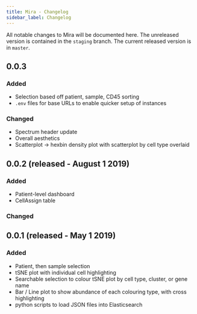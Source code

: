 ```yaml
---
title: Mira - Changelog
sidebar_label: Changelog
---
```


All notable changes to Mira will be documented here. The unreleased version is contained in the `staging` branch. The current released version is in `master`.

## 0.0.3

### Added

- Selection based off patient, sample, CD45 sorting
- `.env` files for base URLs to enable quicker setup of instances

### Changed

- Spectrum header update
- Overall aesthetics
- Scatterplot -> hexbin density plot with scatterplot by cell type overlaid

## 0.0.2 (released - August 1 2019)

### Added

- Patient-level dashboard
- CellAssign table

### Changed

## 0.0.1 (released - May 1 2019)

### Added

- Patient, then sample selection
- tSNE plot with individual cell highlighting
- Searchable selection to colour tSNE plot by cell type, cluster, or gene name
- Bar / Line plot to show abundance of each colouring type, with cross highlighting
- python scripts to load JSON files into Elasticsearch

